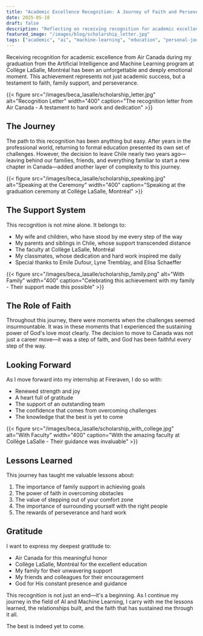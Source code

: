 ```yaml
---
title: "Academic Excellence Recognition: A Journey of Faith and Perseverance"
date: 2025-05-18
draft: false
description: "Reflecting on receiving recognition for academic excellence from Air Canada during my graduation from the Artificial Intelligence and Machine Learning program at Collège LaSalle, Montréal."
featured_image: "/images/blog/scholarship_letter.jpg"
tags: ["academic", "ai", "machine-learning", "education", "personal-journey"]
---
```


Receiving recognition for academic excellence from Air Canada during my graduation from the Artificial Intelligence and Machine Learning program at Collège LaSalle, Montréal has been an unforgettable and deeply emotional moment. This achievement represents not just academic success, but a testament to faith, family support, and perseverance.

{{< figure src="/images/beca_lasalle/scholarship_letter.jpg" alt="Recognition Letter" width="400" caption="The recognition letter from Air Canada - A testament to hard work and dedication" >}}


## The Journey

The path to this recognition has been anything but easy. After years in the professional world, returning to formal education presented its own set of challenges. However, the decision to leave Chile nearly two years ago—leaving behind our families, friends, and everything familiar to start a new chapter in Canada—added another layer of complexity to this journey.

{{< figure src="/images/beca_lasalle/scholarship_speaking.jpg" alt="Speaking at the Ceremony" width="400" caption="Speaking at the graduation ceremony at Collège LaSalle, Montréal" >}}

## The Support System

This recognition is not mine alone. It belongs to:

- My wife and children, who have stood by me every step of the way
- My parents and siblings in Chile, whose support transcended distance
- The faculty at Collège LaSalle, Montréal
- My classmates, whose dedication and hard work inspired me daily
- Special thanks to Emile Dufour, Lyne Tremblay, and Elisa Schaeffer

{{< figure src="/images/beca_lasalle/scholarship_family.png" alt="With Family" width="400" caption="Celebrating this achievement with my family - Their support made this possible" >}}

## The Role of Faith

Throughout this journey, there were moments when the challenges seemed insurmountable. It was in these moments that I experienced the sustaining power of God's love most clearly. The decision to move to Canada was not just a career move—it was a step of faith, and God has been faithful every step of the way.

## Looking Forward

As I move forward into my internship at Fireraven, I do so with:

- Renewed strength and joy
- A heart full of gratitude
- The support of an outstanding team
- The confidence that comes from overcoming challenges
- The knowledge that the best is yet to come

{{< figure src="/images/beca_lasalle/scholarship_with_college.jpg" alt="With Faculty" width="400" caption="With the amazing faculty at Collège LaSalle - Their guidance was invaluable" >}}

## Lessons Learned

This journey has taught me valuable lessons about:

1. The importance of family support in achieving goals
2. The power of faith in overcoming obstacles
3. The value of stepping out of your comfort zone
4. The importance of surrounding yourself with the right people
5. The rewards of perseverance and hard work

## Gratitude

I want to express my deepest gratitude to:

- Air Canada for this meaningful honor
- Collège LaSalle, Montréal for the excellent education
- My family for their unwavering support
- My friends and colleagues for their encouragement
- God for His constant presence and guidance

This recognition is not just an end—it's a beginning. As I continue my journey in the field of AI and Machine Learning, I carry with me the lessons learned, the relationships built, and the faith that has sustained me through it all.

The best is indeed yet to come. 